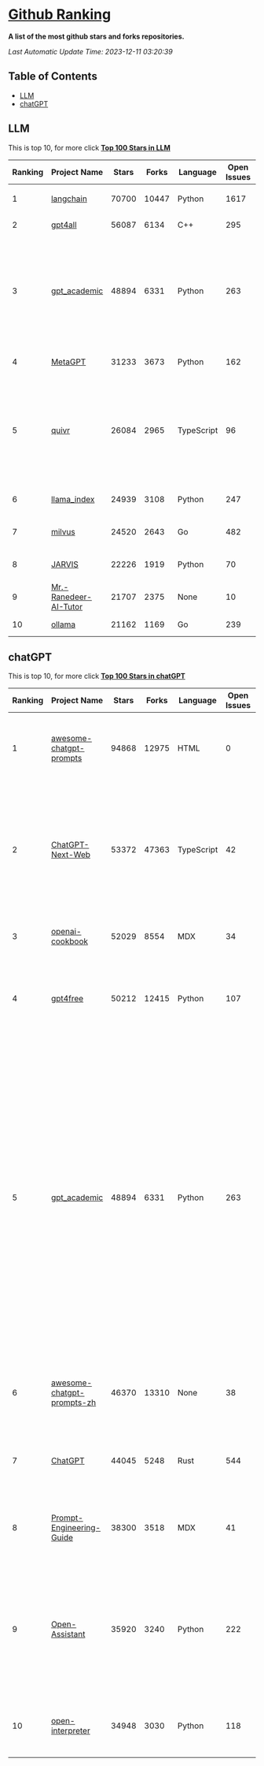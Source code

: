 [Github Ranking](./README.md)
==========

**A list of the most github stars and forks repositories.**

*Last Automatic Update Time: 2023-12-11 03:20:39*

## Table of Contents
 * [LLM](#LLM)
 * [chatGPT](#chatGPT)

## LLM

This is top 10, for more click **[Top 100 Stars in LLM](Top100/LLM.md)**

| Ranking | Project Name | Stars | Forks | Language | Open Issues | Description | Last Commit |
| ------- | ------------ | ----- | ----- | -------- | ----------- | ----------- | ----------- |
| 1 | [langchain](https://github.com/langchain-ai/langchain) | 70700 | 10447 | Python | 1617 | ⚡ Building applications with LLMs through composability ⚡ | 2023-12-11T03:09:42Z |
| 2 | [gpt4all](https://github.com/nomic-ai/gpt4all) | 56087 | 6134 | C++ | 295 | gpt4all: open-source LLM chatbots that you can run anywhere | 2023-12-10T16:47:28Z |
| 3 | [gpt_academic](https://github.com/binary-husky/gpt_academic) | 48894 | 6331 | Python | 263 | 为ChatGPT/GLM提供实用化交互界面，特别优化论文阅读/润色/写作体验，模块化设计，支持自定义快捷按钮&函数插件，支持Python和C++等项目剖析&自译解功能，PDF/LaTex论文翻译&总结功能，支持并行问询多种LLM模型，支持chatglm2等本地模型。兼容文心一言, moss, llama2, rwkv, claude2, 通义千问, 书生, 讯飞星火等。 | 2023-12-09T14:36:56Z |
| 4 | [MetaGPT](https://github.com/geekan/MetaGPT) | 31233 | 3673 | Python | 162 | 🌟 The Multi-Agent Framework: Given one line Requirement, return PRD, Design, Tasks, Repo | 2023-12-11T02:42:50Z |
| 5 | [quivr](https://github.com/StanGirard/quivr) | 26084 | 2965 | TypeScript | 96 | Your GenAI Second Brain 🧠  A personal productivity assistant (RAG) ⚡️🤖 Chat with your docs (PDF, CSV, ...)  & apps using Langchain, GPT 3.5 / 4 turbo, Private, Anthropic, VertexAI, Ollama, LLMs, that you can share with users !  Local & Private alternative to OpenAI GPTs & ChatGPT powered by retrieval-augmented generation  | 2023-12-10T19:57:58Z |
| 6 | [llama_index](https://github.com/run-llama/llama_index) | 24939 | 3108 | Python | 247 | LlamaIndex (formerly GPT Index) is a data framework for your LLM applications | 2023-12-11T02:27:33Z |
| 7 | [milvus](https://github.com/milvus-io/milvus) | 24520 | 2643 | Go | 482 | A cloud-native vector database, storage for next generation AI applications | 2023-12-11T03:09:35Z |
| 8 | [JARVIS](https://github.com/microsoft/JARVIS) | 22226 | 1919 | Python | 70 | JARVIS, a system to connect LLMs with ML community. Paper: https://arxiv.org/pdf/2303.17580.pdf | 2023-12-04T10:58:34Z |
| 9 | [Mr.-Ranedeer-AI-Tutor](https://github.com/JushBJJ/Mr.-Ranedeer-AI-Tutor) | 21707 | 2375 | None | 10 | A GPT-4 AI Tutor Prompt for customizable personalized learning experiences. | 2023-11-18T21:18:14Z |
| 10 | [ollama](https://github.com/jmorganca/ollama) | 21162 | 1169 | Go | 239 | Get up and running with Llama 2 and other large language models locally | 2023-12-10T21:10:20Z |


## chatGPT

This is top 10, for more click **[Top 100 Stars in chatGPT](Top100/chatGPT.md)**

| Ranking | Project Name | Stars | Forks | Language | Open Issues | Description | Last Commit |
| ------- | ------------ | ----- | ----- | -------- | ----------- | ----------- | ----------- |
| 1 | [awesome-chatgpt-prompts](https://github.com/f/awesome-chatgpt-prompts) | 94868 | 12975 | HTML | 0 | This repo includes ChatGPT prompt curation to use ChatGPT better. | 2023-12-05T06:36:55Z |
| 2 | [ChatGPT-Next-Web](https://github.com/Yidadaa/ChatGPT-Next-Web) | 53372 | 47363 | TypeScript | 42 | A well-designed cross-platform ChatGPT UI (Web / PWA / Linux / Win / MacOS). 一键拥有你自己的跨平台 ChatGPT 应用。 | 2023-12-10T10:12:02Z |
| 3 | [openai-cookbook](https://github.com/openai/openai-cookbook) | 52029 | 8554 | MDX | 34 | Examples and guides for using the OpenAI API | 2023-12-11T00:20:28Z |
| 4 | [gpt4free](https://github.com/xtekky/gpt4free) | 50212 | 12415 | Python | 107 | The official gpt4free repository \| various collection of powerful language models | 2023-12-11T01:50:37Z |
| 5 | [gpt_academic](https://github.com/binary-husky/gpt_academic) | 48894 | 6331 | Python | 263 | 为ChatGPT/GLM提供实用化交互界面，特别优化论文阅读/润色/写作体验，模块化设计，支持自定义快捷按钮&函数插件，支持Python和C++等项目剖析&自译解功能，PDF/LaTex论文翻译&总结功能，支持并行问询多种LLM模型，支持chatglm2等本地模型。兼容文心一言, moss, llama2, rwkv, claude2, 通义千问, 书生, 讯飞星火等。 | 2023-12-09T14:36:56Z |
| 6 | [awesome-chatgpt-prompts-zh](https://github.com/PlexPt/awesome-chatgpt-prompts-zh) | 46370 | 13310 | None | 38 | ChatGPT 中文调教指南。各种场景使用指南。学习怎么让它听你的话。 | 2023-12-06T17:31:31Z |
| 7 | [ChatGPT](https://github.com/lencx/ChatGPT) | 44045 | 5248 | Rust | 544 | 🔮 ChatGPT Desktop Application (Mac, Windows and Linux) | 2023-11-28T20:56:18Z |
| 8 | [Prompt-Engineering-Guide](https://github.com/dair-ai/Prompt-Engineering-Guide) | 38300 | 3518 | MDX | 41 | 🐙 Guides, papers, lecture, notebooks and resources for prompt engineering | 2023-11-29T07:35:12Z |
| 9 | [Open-Assistant](https://github.com/LAION-AI/Open-Assistant) | 35920 | 3240 | Python | 222 | OpenAssistant is a chat-based assistant that understands tasks, can interact with third-party systems, and retrieve information dynamically to do so. | 2023-12-05T08:06:59Z |
| 10 | [open-interpreter](https://github.com/KillianLucas/open-interpreter) | 34948 | 3030 | Python | 118 | OpenAI's Code Interpreter in your terminal, running locally | 2023-12-11T03:06:25Z |


